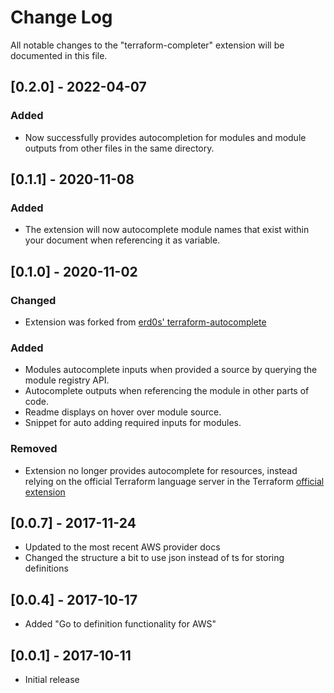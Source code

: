# Change Log
All notable changes to the "terraform-completer" extension will be documented in this file.

## [0.2.0] - 2022-04-07
### Added
- Now successfully provides autocompletion for modules and module outputs from other files in the same directory.

## [0.1.1] - 2020-11-08
### Added
- The extension will now autocomplete module names that exist within your document when referencing it as variable.

## [0.1.0] - 2020-11-02
### Changed
- Extension was forked from [erd0s' terraform-autocomplete](https://github.com/erd0s/terraform-autocomplete) 

### Added
- Modules autocomplete inputs when provided a source by querying the module registry API.
- Autocomplete outputs when referencing the module in other parts of code.
- Readme displays on hover over module source.
- Snippet for auto adding required inputs for modules.

### Removed
- Extension no longer provides autocomplete for resources, instead relying on the official Terraform language server in the Terraform [official extension](https://github.com/hashicorp/vscode-terraform)

## [0.0.7] - 2017-11-24
- Updated to the most recent AWS provider docs
- Changed the structure a bit to use json instead of ts for storing definitions

## [0.0.4] - 2017-10-17
- Added "Go to definition functionality for AWS"

## [0.0.1] - 2017-10-11
- Initial release

